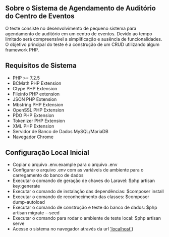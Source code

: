 ## Sobre o Sistema de Agendamento de Auditório do Centro de Eventos

O teste consiste no desenvolvimento de pequeno sistema para agendamento de auditório em um centro de eventos. Devido ao tempo limitado será compreensível a simplificação e ausência de funcionalidades. O objetivo principal do teste é a construção de um CRUD utilizando algum framework PHP.

## Requisitos de Sistema

- PHP >= 7.2.5
- BCMath PHP Extension
- Ctype PHP Extension
- Fileinfo PHP extension
- JSON PHP Extension
- Mbstring PHP Extension
- OpenSSL PHP Extension
- PDO PHP Extension
- Tokenizer PHP Extension
- XML PHP Extension
- Servidor de Banco de Dados MySQL/MariaDB
- Navegador Chrome

## Configuração Local Inicial

- Copiar o arquivo .env.example para o arquivo .env
- Configurar o arquivo .env com as variáveis de ambiente para o carregamento do banco de dados
- Executar o comando de geração de chaves do Laravel: $php artisan key:generate
- Executar o comando de instalação das dependências: $composer install
- Executar o comando de reconhecimento das classes: $composer dump-autoload
- Executar o comando de construção e teste do banco de dados: $php artisan migrate --seed
- Executar o comando para rodar o ambiente de teste local: $php artisan serve
- Acesse o sistema no navegador através da url ['localhost'](http://127.0.0.1:8000/))
